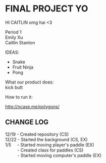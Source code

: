 <h1> FINAL PROJECT YO </h1>

HI CAITLIN
omg hai <3

Period 1 <br>
Emily Xu <br>
Caitlin Stanton <br>

IDEAS: <br>
- Snake
- Fruit Ninja
- Pong

What our product does: <br>
kick butt

How to run it:


http://ncase.me/polygons/

<h2> CHANGE LOG </h2>
12/19 - Created repository (CS) <br>
12/22 - Started the background (CS, EX) <br>
1/5 &nbsp &nbsp - Started moving player's paddle (EX) <br>
&nbsp &nbsp &nbsp &nbsp &nbsp    - Created class for paddles (CS) <br>
&nbsp &nbsp &nbsp &nbsp &nbsp    - Started moving computer's paddle (EX)
